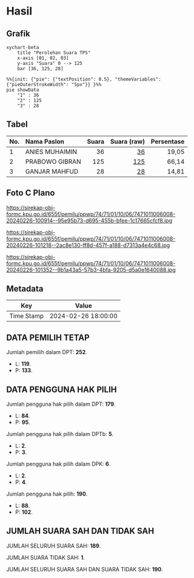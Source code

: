# Hasil

## Grafik

```mermaid
xychart-beta
    title "Perolehan Suara TPS"
    x-axis [01, 02, 03]
    y-axis "Suara" 0 --> 125
    bar [36, 125, 28]
```

```mermaid
%%{init: {"pie": {"textPosition": 0.5}, "themeVariables": {"pieOuterStrokeWidth": "5px"}} }%%
pie showData
    "1" : 36
    "2" : 125
    "3" : 28
```

## Tabel

| No. | Nama Paslon    | Suara | Suara (raw) | Persentase |
|:--- |:-------------- | -----:| -----------:| ----------:|
| 1   | ANIES MUHAIMIN | 36    | [36][p-1]   | 19,05      |
| 2   | PRABOWO GIBRAN | 125   | [125][p-2]  | 66,14      |
| 3   | GANJAR MAHFUD  | 28    | [28][p-3]   | 14,81      |


[p-1]: https://github.com/gigit-pemilu/pemilu-2024-74-sulawesi-tenggara/blob/main/pilpres/hitung-suara/sub/74-sulawesi-tenggara/sub/71-kota-kendari/sub/01-mandonga/sub/1006-korumba/sub/008-tps/sub/paslon-1.txt
[p-2]: https://github.com/gigit-pemilu/pemilu-2024-74-sulawesi-tenggara/blob/main/pilpres/hitung-suara/sub/74-sulawesi-tenggara/sub/71-kota-kendari/sub/01-mandonga/sub/1006-korumba/sub/008-tps/sub/paslon-2.txt
[p-3]: https://github.com/gigit-pemilu/pemilu-2024-74-sulawesi-tenggara/blob/main/pilpres/hitung-suara/sub/74-sulawesi-tenggara/sub/71-kota-kendari/sub/01-mandonga/sub/1006-korumba/sub/008-tps/sub/paslon-3.txt

## Foto C Plano

https://sirekap-obj-formc.kpu.go.id/655f/pemilu/ppwp/74/71/01/10/06/7471011006008-20240226-100914--95e95b73-d695-455b-bfee-1c17665cfcf8.jpg

https://sirekap-obj-formc.kpu.go.id/655f/pemilu/ppwp/74/71/01/10/06/7471011006008-20240226-101218--2ac8e130-ff8d-457f-a188-d7313a4e4c68.jpg

https://sirekap-obj-formc.kpu.go.id/655f/pemilu/ppwp/74/71/01/10/06/7471011006008-20240226-101352--9b1a43a5-57b3-4bfa-9205-d5a0e1640088.jpg


## Metadata

| Key        | Value               |
| ---------- | ------------------- |
| Time Stamp | 2024-02-26 18:00:00 |


## DATA PEMILIH TETAP

Jumlah pemilih dalam DPT: **252**.
 * L: **119**.
 * P: **133**.

## DATA PENGGUNA HAK PILIH

Jumlah pengguna hak pilih dalam DPT: **179**.
 * L: **84**.
 * P: **95**.

Jumlah pengguna hak pilih dalam DPTb: **5**.
 * L: **2**.
 * P: **3**.

Jumlah pengguna hak pilih dalam DPK: **6**.
 * L: **2**.
 * P: **4**.

Jumlah pengguna hak pilih: **190**.
 * L: **88**.
 * P: **102**.

## JUMLAH SUARA SAH DAN TIDAK SAH

JUMLAH SELURUH SUARA SAH: **189**.

JUMLAH SUARA TIDAK SAH: **1**.

JUMLAH SELURUH SUARA SAH DAN SUARA TIDAK SAH: **190**.


